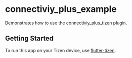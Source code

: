 # connectiviy_plus_example

Demonstrates how to use the connectiviy_plus_tizen plugin.

## Getting Started

To run this app on your Tizen device, use [flutter-tizen](https://github.com/flutter-tizen/flutter-tizen).
